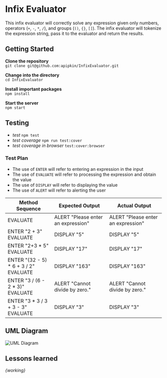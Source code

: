 # Infix Evaluator

This infix evaluator will correctly solve any expression given only numbers, operators (`+`, `-`, `*`, `/`), and groups (`()`, `{}`, `[]`).
The infix evaluator will tokenize the expression string, pass it to the evaluator and return the results.

## Getting Started

**Clone the repository**<br>
`git clone git@github.com:apipkin/InfixEvaluator.git`

**Change into the directory**<br>
`cd InfixEvaluator`

**Install important packages**<br>
`npm install`

**Start the server**<br>
`npm start`



## Testing

 - *test* `npm test`
 - *test coverage* `npm run test:cover`
 - *test coverage in browser* `test:cover:browser`

### Test Plan

 - The use of `ENTER` will refer to entering an expression in the input
 - The use of `EVALUATE` will refer to processing the expression and obtain the value
 - The use of `DISPLAY` will refer to displaying the value
 - The use of `ALERT` will refer to alerting the user

| Method Sequence | Expected Output | Actual Output
| --- | --- | --- |
| EVALUATE        | ALERT "Please enter an expression" | ALERT "Please enter an expression"
| ENTER "2 + 3"<br>EVALUATE    | DISPLAY "5"     | DISPLAY "5"
| ENTER "2+3 * 5"<br>EVALUATE | DISPLAY "17"    | DISPLAY "17"
| ENTER "(32 - 5) * 6 + 3 / 2"<br>EVALUATE | DISPLAY "163" | DISPLAY "163"
| ENTER "3 / (6 - 2 * 3)"<br>EVALUATE | ALERT "Cannot divide by zero." | ALERT "Cannot divide by zero." 
| ENTER "3 * 3 / 3 + 3 - 3"<br>EVALUATE | DISPLAY "3" | DISPLAY "3"


## UML Diagram
![UML Diagram](https://image.ibb.co/fvcr1F/Main.png)


## Lessons learned
_{working}_



